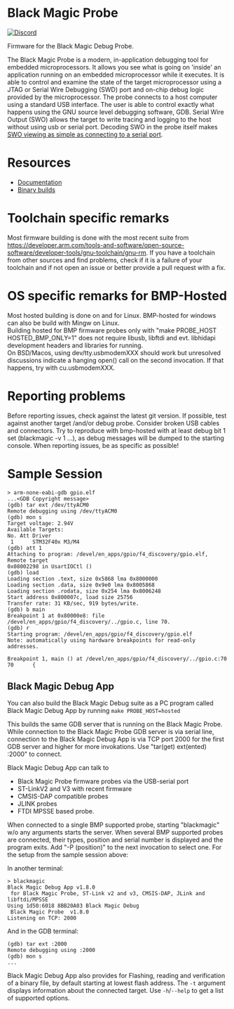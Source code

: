 Black Magic Probe
=================

[![Discord](https://img.shields.io/discord/613131135903596547?logo=discord)](https://discord.gg/P7FYThy)

Firmware for the Black Magic Debug Probe.

The Black Magic Probe is a modern, in-application debugging tool for
embedded microprocessors. It allows you see what is going on 'inside' an
application running on an embedded microprocessor while it executes. It is
able to control and examine the state of the target microprocessor using a
JTAG or Serial Wire Debugging (SWD) port and on-chip debug logic provided
by the microprocessor. The probe connects to a host computer using a
standard USB interface. The user is able to control exactly what happens
using the GNU source level debugging software, GDB.
Serial Wire Output (SWO) allows the target to write tracing and logging to the host
without using usb or serial port. Decoding SWO in the probe itself
makes [SWO viewing as simple as connecting to a serial port](https://github.com/blackmagic-debug/blackmagic/wiki/Serial-Wire-Output).


Resources
=========

 * [Documentation](https://github.com/blackmagic-debug/blackmagic/wiki)
 * [Binary builds](http://builds.blacksphere.co.nz/blackmagic)


Toolchain specific remarks
==========================
Most firmware building is done with the most recent suite from https://developer.arm.com/tools-and-software/open-source-software/developer-tools/gnu-toolchain/gnu-rm.
If you have a toolchain from other sources and find problems, check if it is a failure of your toolchain and if not open an issue or better provide a pull request with a fix.

OS specific remarks for BMP-Hosted
==================================
Most hosted building is done on and for Linux. BMP-hosted for windows can also be build with Mingw on Linux.<br>
Building hosted for BMP firmware probes only with "make PROBE_HOST HOSTED_BMP_ONLY=1" does not require libusb, libftdi and evt. libhidapi development headers and libraries for running.<br>
On BSD/Macos, using dev/tty.usbmodemXXX should work but unresolved discussions indicate a hanging open() call on the second invocation. If that happens, try with cu.usbmodemXXX.<br>

Reporting problems
==================
Before reporting issues, check against the latest git version. If possible, test against another target /and/or debug probe. Consider broken USB cables and connectors. Try to reproduce with bmp-hosted with at least debug bit 1 set (blackmagic -v 1 ...), as debug messages will be dumped to the starting console. When reporting issues, be as specific as possible!

Sample Session
=============
```console
> arm-none-eabi-gdb gpio.elf
...<GDB Copyright message>
(gdb) tar ext /dev/ttyACM0
Remote debugging using /dev/ttyACM0
(gdb) mon s
Target voltage: 2.94V
Available Targets:
No. Att Driver
 1      STM32F40x M3/M4
(gdb) att 1
Attaching to program: /devel/en_apps/gpio/f4_discovery/gpio.elf, Remote target
0x08002298 in UsartIOCtl ()
(gdb) load
Loading section .text, size 0x5868 lma 0x8000000
Loading section .data, size 0x9e0 lma 0x8005868
Loading section .rodata, size 0x254 lma 0x8006248
Start address 0x800007c, load size 25756
Transfer rate: 31 KB/sec, 919 bytes/write.
(gdb) b main
Breakpoint 1 at 0x80000e8: file /devel/en_apps/gpio/f4_discovery/../gpio.c, line 70.
(gdb) r
Starting program: /devel/en_apps/gpio/f4_discovery/gpio.elf 
Note: automatically using hardware breakpoints for read-only addresses.

Breakpoint 1, main () at /devel/en_apps/gpio/f4_discovery/../gpio.c:70
70      {
```

## Black Magic Debug App

You can also build the Black Magic Debug suite as a PC program called Black Magic Debug App
by running `make PROBE_HOST=hosted`

This builds the same GDB server that is running on the Black Magic Probe.
While connection to the Black Magic Probe GDB server is via serial line,
connection to the Black Magic Debug App is via TCP port 2000 for the first
GDB server and higher for more invokations. Use "tar(get) ext(ented) :2000"
to connect.

Black Magic Debug App can talk to

* Black Magic Probe firmware probes via the USB-serial port
* ST-LinkV2 and V3 with recent firmware
* CMSIS-DAP compatible probes
* JLINK probes
* FTDI MPSSE based probe.

When connected to a single BMP supported probe, starting "blackmagic" w/o any
arguments starts the server. When several BMP supported probes are connected,
their types, position and serial number is displayed and the program exits.
Add "-P (position)" to the next invocation to select one.
For the setup from the sample session above:

In another terminal:

```console
> blackmagic
Black Magic Debug App v1.8.0
 for Black Magic Probe, ST-Link v2 and v3, CMSIS-DAP, JLink and libftdi/MPSSE
Using 1d50:6018 8BB20A03 Black Magic Debug
 Black Magic Probe  v1.8.0
Listening on TCP: 2000
```

And in the GDB terminal:

```console
(gdb) tar ext :2000
Remote debugging using :2000
(gdb) mon s
...
```

Black Magic Debug App also provides for Flashing, reading and verification of a binary file,
by default starting at lowest flash address. The `-t` argument displays information about the
connected target. Use `-h`/`--help` to get a list of supported options.
